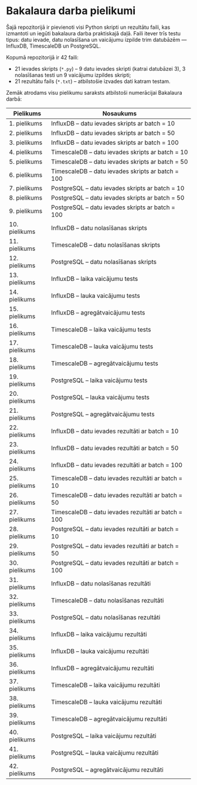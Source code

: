 # Bakalaura darba pielikumi

Šajā repozitorijā ir pievienoti visi Python skripti un rezultātu faili, kas izmantoti un iegūti bakalaura darba praktiskajā daļā. Faili itever trīs testu tipus: datu ievade, datu nolasīšana un vaicājumu izpilde trim datubāzēm — InfluxDB, TimescaleDB un PostgreSQL.

Kopumā repozitorijā ir 42 faili:
- 21 ievades skripts (`*.py`) – 9 datu ievades skripti (katrai datubāzei 3), 3 nolasīšanas testi un 9 vaicājumu izpildes skripti;
- 21 rezultātu fails (`*.txt`) – atbilstošie izvades dati katram testam.

Zemāk atrodams visu pielikumu saraksts atbilstoši numerācijai Bakalaura darbā:

| Pielikums         | Nosaukums                                      |
|-------------------|-----------------------------------------------|
| 1. pielikums      | InfluxDB – datu ievades skripts ar batch = 10   |
| 2. pielikums      | InfluxDB – datu ievades skripts ar batch = 50  |
| 3. pielikums      | InfluxDB – datu ievades skripts ar batch = 100 |
| 4. pielikums      | TimescaleDB – datu ievades skripts ar batch = 10 |
| 5. pielikums      | TimescaleDB – datu ievades skripts ar batch = 50 |
| 6. pielikums      | TimescaleDB – datu ievades skripts ar batch = 100 |
| 7. pielikums      | PostgreSQL – datu ievades skripts ar batch = 10 |
| 8. pielikums      | PostgreSQL – datu ievades skripts ar batch = 50 |
| 9. pielikums      | PostgreSQL – datu ievades skripts ar batch = 100 |
| 10. pielikums     | InfluxDB – datu nolasīšanas skripts            |
| 11. pielikums     | TimescaleDB – datu nolasīšanas skripts         |
| 12. pielikums     | PostgreSQL – datu nolasīšanas skripts          |
| 13. pielikums     | InfluxDB – laika vaicājumu tests               |
| 14. pielikums     | InfluxDB – lauka vaicājumu tests               |
| 15. pielikums     | InfluxDB – agregātvaicājumu tests              |
| 16. pielikums     | TimescaleDB – laika vaicājumu tests            |
| 17. pielikums     | TimescaleDB – lauka vaicājumu tests            |
| 18. pielikums     | TimescaleDB – agregātvaicājumu tests           |
| 19. pielikums     | PostgreSQL – laika vaicājumu tests             |
| 20. pielikums     | PostgreSQL – lauka vaicājumu tests             |
| 21. pielikums     | PostgreSQL – agregātvaicājumu tests            |
| 22. pielikums     | InfluxDB – datu ievades rezultāti ar batch = 10 |
| 23. pielikums     | InfluxDB – datu ievades rezultāti ar batch = 50 |
| 24. pielikums     | InfluxDB – datu ievades rezultāti ar batch = 100 |
| 25. pielikums     | TimescaleDB – datu ievades rezultāti ar batch = 10 |
| 26. pielikums     | TimescaleDB – datu ievades rezultāti ar batch = 50 |
| 27. pielikums     | TimescaleDB – datu ievades rezultāti ar batch = 100 |
| 28. pielikums     | PostgreSQL – datu ievades rezultāti ar batch = 10 |
| 29. pielikums     | PostgreSQL – datu ievades rezultāti ar batch = 50 |
| 30. pielikums     | PostgreSQL – datu ievades rezultāti ar batch = 100 |
| 31. pielikums     | InfluxDB – datu nolasīšanas rezultāti          |
| 32. pielikums     | TimescaleDB – datu nolasīšanas rezultāti       |
| 33. pielikums     | PostgreSQL – datu nolasīšanas rezultāti        |
| 34. pielikums     | InfluxDB – laika vaicājumu rezultāti           |
| 35. pielikums     | InfluxDB – lauka vaicājumu rezultāti           |
| 36. pielikums     | InfluxDB – agregātvaicājumu rezultāti          |
| 37. pielikums     | TimescaleDB – laika vaicājumu rezultāti        |
| 38. pielikums     | TimescaleDB – lauka vaicājumu rezultāti        |
| 39. pielikums     | TimescaleDB – agregātvaicājumu rezultāti       |
| 40. pielikums     | PostgreSQL – laika vaicājumu rezultāti         |
| 41. pielikums     | PostgreSQL – lauka vaicājumu rezultāti         |
| 42. pielikums     | PostgreSQL – agregātvaicājumu rezultāti        |

